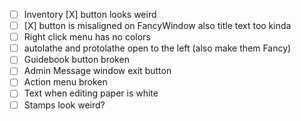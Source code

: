 - [ ] Inventory \[X] button looks weird
- [ ] \[X] button is misaligned on FancyWindow also title text too kinda
- [ ] Right click menu has no colors
- [ ] autolathe and protolathe open to the left (also make them Fancy)
- [ ] Guidebook button broken
- [ ] Admin Message window exit button
- [ ] Action menu broken
- [ ] Text when editing paper is white
- [ ] Stamps look weird?

